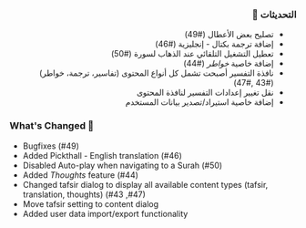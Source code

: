<div dir='rtl'>

### التحديثات 💭

- تصليح بعض الأعطال (#49)
- إضافة ترجمة بكتال - إنجليزية (#46)
- تعطيل التشغيل التلقائي عند الذهاب لسورة (#50)
- إضافة خاصية _خواطر_ (#44)
- نافذة التفسير أصبحت تشمل كل أنواع المحتوى (تفاسير، ترجمة، خواطر) (#43 ,#47)
- نقل تغيير إعدادات التفسير لنافذة المحتوى
- إضافة خاصية استيراد/تصدير بيانات المستخدم
</div>

### What's Changed 💭

- Bugfixes (#49)
- Added Pickthall - English translation (#46)
- Disabled Auto-play when navigating to a Surah (#50)
- Added _Thoughts_ feature (#44)
- Changed tafsir dialog to display all available content types (tafsir, translation, thoughts)  (#43 ,#47)
- Move tafsir setting to content dialog
- Added user data import/export functionality